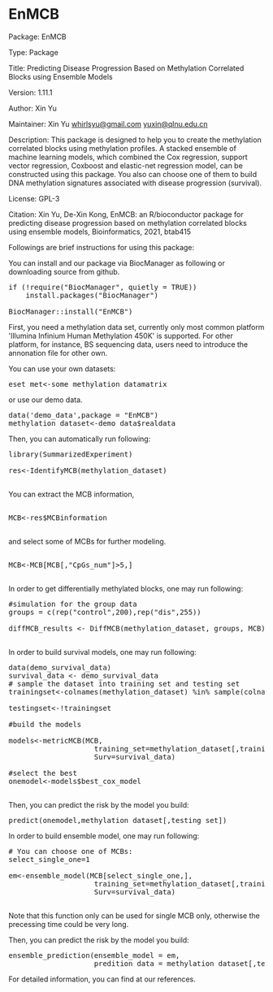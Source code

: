 # EnMCB
Package: EnMCB

Type: Package

Title: Predicting Disease Progression Based on Methylation Correlated Blocks using Ensemble Models
        
Version: 1.11.1

Author: Xin Yu

Maintainer: Xin Yu <whirlsyu@gmail.com> <yuxin@qlnu.edu.cn>

Description: This package is designed to help you to create the methylation correlated blocks using methylation profiles. A stacked ensemble of machine learning models, which combined the Cox regression, support vector regression, Coxboost and elastic-net regression model, can be constructed using this package. You also can choose one of them to build DNA methylation signatures associated with disease progression (survival).

License: GPL-3

Citation:
Xin Yu, De-Xin Kong, EnMCB: an R/bioconductor package for predicting disease progression based on methylation correlated blocks using ensemble models, Bioinformatics, 2021, btab415


Followings are brief instructions for using this package:

You can install and our package via BiocManager as following or downloading source from github.

<pre>
if (!require("BiocManager", quietly = TRUE))
    install.packages("BiocManager")

BiocManager::install("EnMCB")
</pre>


First, you need a methylation data set, currently only most common platform 'Illumina Infinium Human Methylation 450K' is supported. For other platform, for instance, BS sequencing data, users need to 
introduce the annonation file for other own.

You can use your own datasets:

<pre>
eset_met<-some_methylation_datamatrix
</pre>

or use our demo data.

<pre>
data('demo_data',package = "EnMCB")
methylation_dataset<-demo_data$realdata
</pre>


Then, you can automatically run following:

<pre>
library(SummarizedExperiment)

res<-IdentifyMCB(methylation_dataset)

</pre>

You can extract the MCB information,

<pre>

MCB<-res$MCBinformation

</pre>

and select some of MCBs for further modeling.

<pre>

MCB<-MCB[MCB[,"CpGs_num"]>5,]

</pre>

In order to get differentially methylated blocks, one may run following:

<pre>
#simulation for the group data
groups = c(rep("control",200),rep("dis",255))

diffMCB_results <- DiffMCB(methylation_dataset, groups, MCB)

</pre>

In order to build survival models, one may run following:

<pre>
data(demo_survival_data)
survival_data <- demo_survival_data
# sample the dataset into training set and testing set
trainingset<-colnames(methylation_dataset) %in% sample(colnames(methylation_dataset),0.6*length(colnames(methylation_dataset)))

testingset<-!trainingset

#build the models

models<-metricMCB(MCB,
                    training_set=methylation_dataset[,training_set],
                    Surv=survival_data)

#select the best
onemodel<-models$best_cox_model

</pre>                    

Then, you can predict the risk by the model you build:

<pre>
predict(onemodel,methylation_dataset[,testing_set])
</pre>

In order to build ensemble model, one may run following:

<pre>
# You can choose one of MCBs:
select_single_one=1

em<-ensemble_model(MCB[select_single_one,],
                    training_set=methylation_dataset[,training_set],
                    Surv=survival_data)
                    
</pre>
Note that this function only can be used for single MCB only, otherwise the precessing time could be very long.

Then, you can predict the risk by the model you build:

<pre>
ensemble_prediction(ensemble_model = em,
                    predition_data = methylation_dataset[,testing_set])
</pre>

For detailed information, you can find at our references.

